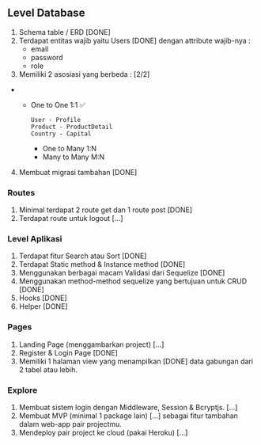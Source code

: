 ## Level Database

1. Schema table / ERD  [DONE]
2. Terdapat entitas wajib yaitu Users [DONE]
     dengan attribute wajib-nya : 
     - email 
     - password
     - role
3. Memiliki 2 asosiasi yang berbeda :  [2/2]

- -  One to One  1:1  ✅
    
         User - Profile 
         Product - ProductDetail
         Country - Capital
    

       -  One to Many 1:N
       -  Many to Many M:N

4. Membuat migrasi tambahan [DONE]

### Routes

1. Minimal terdapat 2 route get dan 1 route post [DONE]
2. Terdapat route untuk logout [...]

### Level Aplikasi

1. Terdapat fitur Search atau Sort [DONE]
2. Terdapat Static method & Instance method [DONE]
3. Menggunakan berbagai macam Validasi dari Sequelize [DONE]
4. Menggunakan method-method sequelize yang bertujuan untuk CRUD [DONE]
5. Hooks [DONE]
6. Helper [DONE]

### Pages

1. Landing Page (menggambarkan project) [...]
2. Register & Login Page [DONE]
3. Memiliki 1 halaman view yang menampilkan [DONE]
    data gabungan dari 2 tabel atau lebih.

### Explore

1. Membuat sistem login dengan Middleware, Session & Bcryptjs. [...]
2. Membuat MVP  (minimal 1 package lain) [...]
    sebagai fitur tambahan dalam web-app pair projectmu.
3. Mendeploy pair project ke cloud (pakai Heroku) [...]